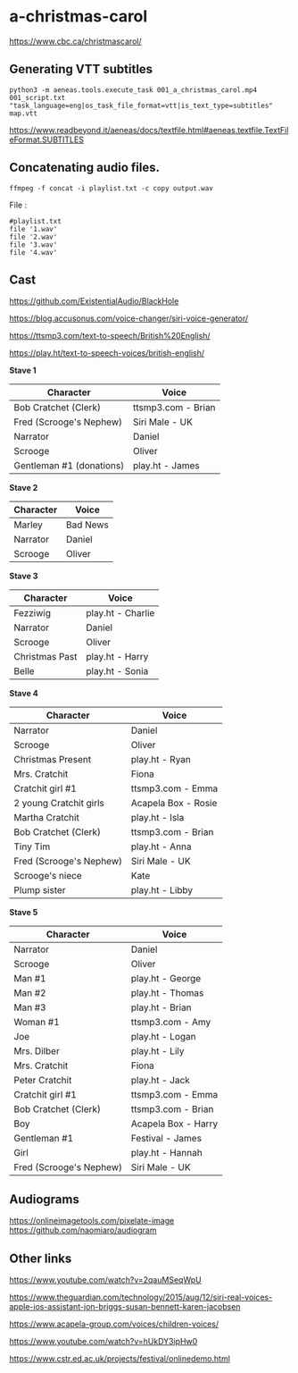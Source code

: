 # a-christmas-carol

https://www.cbc.ca/christmascarol/

## Generating VTT subtitles
```
python3 -m aeneas.tools.execute_task 001_a_christmas_carol.mp4 001_script.txt "task_language=eng|os_task_file_format=vtt|is_text_type=subtitles" map.vtt
```

https://www.readbeyond.it/aeneas/docs/textfile.html#aeneas.textfile.TextFileFormat.SUBTITLES

## Concatenating audio files.
```
ffmpeg -f concat -i playlist.txt -c copy output.wav
```

File :

```
#playlist.txt
file '1.wav'
file '2.wav'
file '3.wav'
file '4.wav'
```

## Cast

https://github.com/ExistentialAudio/BlackHole

https://blog.accusonus.com/voice-changer/siri-voice-generator/

https://ttsmp3.com/text-to-speech/British%20English/

https://play.ht/text-to-speech-voices/british-english/

**Stave 1**

| Character | Voice |
| --- | --- |
| Bob Cratchet (Clerk) | ttsmp3.com - Brian |
| Fred (Scrooge's Nephew) | Siri Male - UK  |
| Narrator | Daniel |
| Scrooge | Oliver |
| Gentleman #1 (donations) | play.ht - James |


**Stave 2**

| Character | Voice |
| --- | --- |
| Marley | Bad News  |
| Narrator | Daniel |
| Scrooge | Oliver |

**Stave 3**

| Character | Voice |
| --- | --- |
| Fezziwig | play.ht - Charlie |
| Narrator | Daniel |
| Scrooge | Oliver |
| Christmas Past | play.ht - Harry |
| Belle | play.ht - Sonia |

**Stave 4**

| Character | Voice |
| --- | --- |
| Narrator | Daniel |
| Scrooge | Oliver |
| Christmas Present | play.ht - Ryan |
| Mrs. Cratchit | Fiona |
| Cratchit girl #1 | ttsmp3.com - Emma |
| 2 young Cratchit girls | Acapela Box - Rosie |
| Martha Cratchit | play.ht - Isla |
| Bob Cratchet (Clerk) | ttsmp3.com - Brian |
| Tiny Tim | play.ht - Anna |
| Fred (Scrooge's Nephew) | Siri Male - UK |
| Scrooge's niece | Kate |
| Plump sister | play.ht - Libby |

**Stave 5**

| Character | Voice |
| --- | --- |
| Narrator | Daniel |
| Scrooge | Oliver |
| Man #1 | play.ht - George |
| Man #2 | play.ht - Thomas |
| Man #3 | play.ht - Brian |
| Woman #1 | ttsmp3.com - Amy |
| Joe | play.ht - Logan |
| Mrs. Dilber | play.ht - Lily |
| Mrs. Cratchit | Fiona |
| Peter Cratchit | play.ht - Jack |
| Cratchit girl #1 | ttsmp3.com - Emma |
| Bob Cratchet (Clerk) | ttsmp3.com - Brian |
| Boy | Acapela Box - Harry |
| Gentleman #1 | Festival - James |
| Girl | play.ht - Hannah |
| Fred (Scrooge's Nephew) | Siri Male - UK |


## Audiograms

https://onlineimagetools.com/pixelate-image
https://github.com/naomiaro/audiogram

## Other links

https://www.youtube.com/watch?v=2qauMSeqWpU

https://www.theguardian.com/technology/2015/aug/12/siri-real-voices-apple-ios-assistant-jon-briggs-susan-bennett-karen-jacobsen

https://www.acapela-group.com/voices/children-voices/

https://www.youtube.com/watch?v=hUkDY3ipHw0

https://www.cstr.ed.ac.uk/projects/festival/onlinedemo.html
